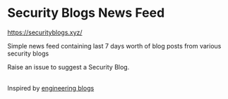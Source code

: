 # Security Blogs News Feed

<https://securityblogs.xyz/>

Simple news feed containing last 7 days worth of blog posts from various security blogs

Raise an issue to suggest a Security Blog.

\
Inspired by [engineering blogs](https://engineeringblogs.xyz/)
